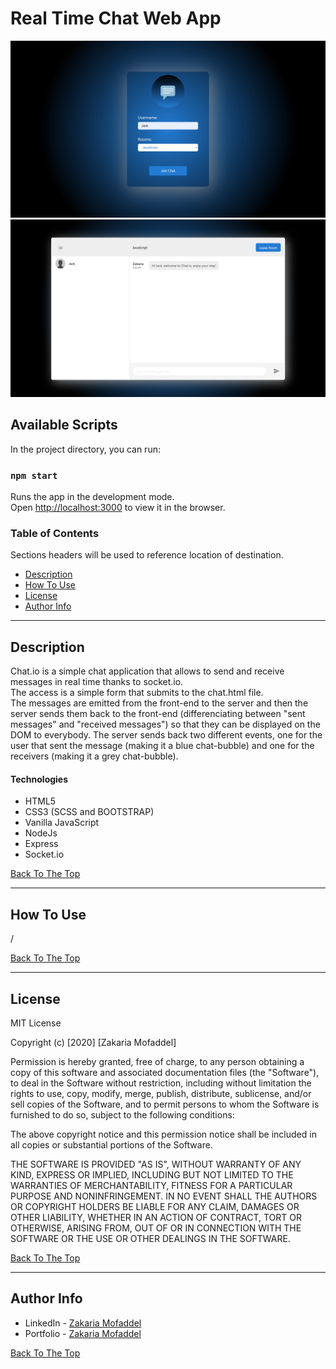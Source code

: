 # Real Time Chat Web App

![Project Image](/public/imgs/access-screenshot.png)  
![Project Image](/public/imgs/chat-screenshot.png)

## Available Scripts

In the project directory, you can run:

### `npm start`

Runs the app in the development mode.\
Open [http://localhost:3000](http://localhost:3000) to view it in the browser.

### Table of Contents

Sections headers will be used to reference location of destination.

- [Description](#description)
- [How To Use](#how-to-use)
- [License](#license)
- [Author Info](#author-info)

---

## Description

Chat.io is a simple chat application that allows to send and receive messages in real time thanks to socket.io.  
The access is a simple form that submits to the chat.html file.  
The messages are emitted from the front-end to the server and then the server sends them back to the front-end (differenciating between "sent messages" and "received messages") so that they can be displayed on the DOM to everybody. The server sends back two different events, one for the user that sent the message (making it a blue chat-bubble) and one for the receivers (making it a grey chat-bubble).

#### Technologies

- HTML5
- CSS3 (SCSS and BOOTSTRAP)
- Vanilla JavaScript
- NodeJs
- Express
- Socket.io

[Back To The Top](#real-time-chat-web-app)

---

## How To Use

/

[Back To The Top](#real-time-chat-web-app)

---

## License

MIT License

Copyright (c) [2020] [Zakaria Mofaddel]

Permission is hereby granted, free of charge, to any person obtaining a copy
of this software and associated documentation files (the "Software"), to deal
in the Software without restriction, including without limitation the rights
to use, copy, modify, merge, publish, distribute, sublicense, and/or sell
copies of the Software, and to permit persons to whom the Software is
furnished to do so, subject to the following conditions:

The above copyright notice and this permission notice shall be included in all
copies or substantial portions of the Software.

THE SOFTWARE IS PROVIDED "AS IS", WITHOUT WARRANTY OF ANY KIND, EXPRESS OR
IMPLIED, INCLUDING BUT NOT LIMITED TO THE WARRANTIES OF MERCHANTABILITY,
FITNESS FOR A PARTICULAR PURPOSE AND NONINFRINGEMENT. IN NO EVENT SHALL THE
AUTHORS OR COPYRIGHT HOLDERS BE LIABLE FOR ANY CLAIM, DAMAGES OR OTHER
LIABILITY, WHETHER IN AN ACTION OF CONTRACT, TORT OR OTHERWISE, ARISING FROM,
OUT OF OR IN CONNECTION WITH THE SOFTWARE OR THE USE OR OTHER DEALINGS IN THE
SOFTWARE.

[Back To The Top](#real-time-chat-web-app)

---

## Author Info

- LinkedIn - [Zakaria Mofaddel](https://www.linkedin.com/in/zakaria-mofaddel-171351181/)
- Portfolio - [Zakaria Mofaddel](https://zakariamofaddel.netlify.app/)

[Back To The Top](#real-time-chat-web-app)
